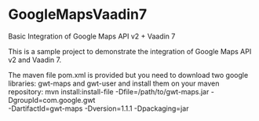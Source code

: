 GoogleMapsVaadin7
=================

Basic Integration of Google Maps API v2 + Vaadin 7

This is a sample project to demonstrate the integration of Google Maps API v2 and Vaadin 7.

The maven file pom.xml is provided but you need to download two google libraries:
gwt-maps and gwt-user and install them on your maven repository:
mvn install:install-file -Dfile=/path/to/gwt-maps.jar -DgroupId=com.google.gwt \
    -DartifactId=gwt-maps -Dversion=1.1.1 -Dpackaging=jar
